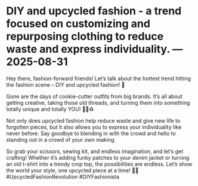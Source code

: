 # DIY and upcycled fashion - a trend focused on customizing and repurposing clothing to reduce waste and express individuality. — 2025-08-31

Hey there, fashion-forward friends! Let’s talk about the hottest trend hitting the fashion scene – DIY and upcycled fashion! 🌟

Gone are the days of cookie-cutter outfits from big brands. It’s all about getting creative, taking those old threads, and turning them into something totally unique and totally YOU! 💁‍♀️♻️

Not only does upcycled fashion help reduce waste and give new life to forgotten pieces, but it also allows you to express your individuality like never before. Say goodbye to blending in with the crowd and hello to standing out in a crowd of your own making.

So grab your scissors, sewing kit, and endless imagination, and let’s get crafting! Whether it’s adding funky patches to your denim jacket or turning an old t-shirt into a trendy crop top, the possibilities are endless. Let’s show the world your style, one upcycled piece at a time! 💃🔥 #UpcycledFashionRevolution #DIYFashionista